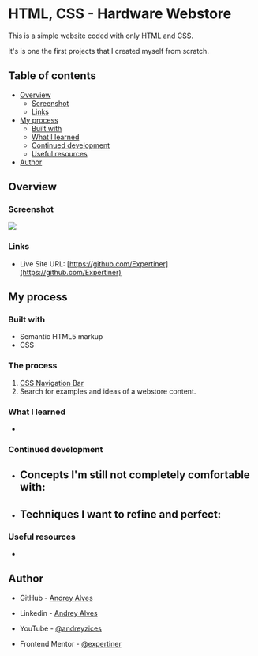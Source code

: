 # HTML, CSS - Hardware Webstore

This is a simple website coded with only HTML and CSS.

It's is one the first projects that I created myself from scratch.

## Table of contents

- [Overview](#overview)
  - [Screenshot](#screenshot)
  - [Links](#links)
- [My process](#my-process)
  - [Built with](#built-with)
  - [What I learned](#what-i-learned)
  - [Continued development](#continued-development)
  - [Useful resources](#useful-resources)
- [Author](#author)
<!-- - [Acknowledgments](#acknowledgments) -->

## Overview

### Screenshot

![](./img/website-first-version.png)

### Links

- Live Site URL: [https://github.com/Expertiner](https://github.com/Expertiner)


## My process

### Built with

- Semantic HTML5 markup
- CSS

### The process

1. [CSS Navigation Bar](https://www.w3schools.com/css/css_navbar.asp)
2. Search for examples and ideas of a webstore content.

### What I learned

- 

### Continued development

- Concepts I'm still not completely comfortable with:
  - 

- Techniques I want to refine and perfect:
  -  

### Useful resources

- 

<!--
- [Example resource 1](https://www.markdownguide.org/basic-syntax/) - This helped me for XYZ reason. I really liked this pattern and will use it going forward.
- [Example resource 2](https://www.example.com) - This is an amazing article which helped me finally understand XYZ. I'd recommend it to anyone still learning this concept.
-->

## Author

- GitHub - [Andrey Alves](https://github.com/Expertiner)

- Linkedin - [Andrey Alves](https://www.linkedin.com/in/andrey-alves-da-silva-02312099/)

- YouTube - [@andreyzices](https://www.youtube.com/channel/UCirtLAIX4JdTRy_Za6GKcwg)

- Frontend Mentor - [@expertiner](https://www.frontendmentor.io/profile/Expertiner)

<!-- ## Acknowledgments -->

<!-- Got some inspiration from the Frontend Mentor Discord's Server. -->

<!--
This is where you can give a hat tip to anyone who helped you out on this project. Perhaps you worked in a team or got some inspiration from someone else's solution. This is the perfect place to give them some credit.
-->